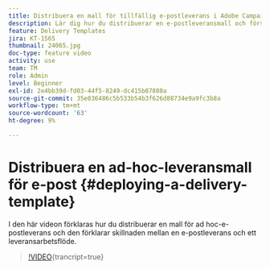 ```yaml
---
title: Distribuera en mall för tillfällig e-postleverans i Adobe Campaign Classic
description: Lär dig hur du distribuerar en e-postleveransmall och förstår skillnaden mellan en e-postleverans och ett leveransarbetsflöde.
feature: Delivery Templates
jira: KT-1565
thumbnail: 24065.jpg
doc-type: feature video
activity: use
team: TM
role: Admin
level: Beginner
exl-id: 2e4bb39d-fd03-44f5-8249-dc415b87808a
source-git-commit: 35e036486c5b533b54b3f626d88734e9a9fc3b8a
workflow-type: tm+mt
source-wordcount: '63'
ht-degree: 9%

---
```


# Distribuera en ad-hoc-leveransmall för e-post {#deploying-a-delivery-template}

I den här videon förklaras hur du distribuerar en mall för ad hoc-e-postleverans och den förklarar skillnaden mellan en e-postleverans och ett leveransarbetsflöde.

>[!VIDEO](https://video.tv.adobe.com/v/24065?quality=12&learn=on){trancript=true}

